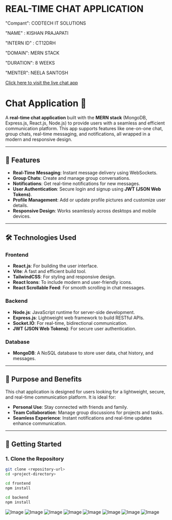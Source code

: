 # REAL-TIME CHAT APPLICATION

"Compant": CODTECH IT SOLUTIONS

"NAME" : KISHAN PRAJAPATI

"INTERN ID" : CT12DRH

"DOMAIN": MERN STACK

"DURATION": 8 WEEKS

"MENTER": NEELA SANTOSH

[Click here to visit the live chat app](https://real-time-chat-application-4s2c.onrender.com/)



# Chat Application 💬

A **real-time chat application** built with the **MERN stack** (MongoDB, Express.js, React.js, Node.js) to provide users with a seamless and efficient communication platform. This app supports features like one-on-one chat, group chats, real-time messaging, and notifications, all wrapped in a modern and responsive design.

---

## 🌟 Features
- **Real-Time Messaging**: Instant message delivery using WebSockets.
- **Group Chats**: Create and manage group conversations.
- **Notifications**: Get real-time notifications for new messages.
- **User Authentication**: Secure login and signup using **JWT (JSON Web Tokens)**.
- **Profile Management**: Add or update profile pictures and customize user details.
- **Responsive Design**: Works seamlessly across desktops and mobile devices.

---

## 🛠️ Technologies Used

### Frontend
- **React.js**: For building the user interface.
- **Vite**: A fast and efficient build tool.
- **TailwindCSS**: For styling and responsive design.
- **React Icons**: To include modern and user-friendly icons.
- **React Scrollable Feed**: For smooth scrolling in chat messages.

### Backend
- **Node.js**: JavaScript runtime for server-side development.
- **Express.js**: Lightweight web framework to build RESTful APIs.
- **Socket.IO**: For real-time, bidirectional communication.
- **JWT (JSON Web Tokens)**: For secure user authentication.

### Database
- **MongoDB**: A NoSQL database to store user data, chat history, and messages.

---

## 🎯 Purpose and Benefits

This chat application is designed for users looking for a lightweight, secure, and real-time communication platform. It is ideal for:
- **Personal Use**: Stay connected with friends and family.
- **Team Collaboration**: Manage group discussions for projects and tasks.
- **Seamless Experience**: Instant notifications and real-time updates enhance communication.

---

## 🚀 Getting Started

### 1. Clone the Repository
```bash
git clone <repository-url>
cd <project-directory>

cd frontend
npm install

cd backend
npm install

```


![Image](https://github.com/user-attachments/assets/fd308d24-5bd5-49cf-a2bd-c05d880192d3)
![Image](https://github.com/user-attachments/assets/92bd07d2-08d6-432d-b882-c4bd6b5015e4)
![Image](https://github.com/user-attachments/assets/b64ad4f1-97e8-45e9-8fba-0189e252c718)
![Image](https://github.com/user-attachments/assets/dab91713-7dd0-4809-b6bd-ee5300b9d415)
![Image](https://github.com/user-attachments/assets/3267a92a-a8bf-4a0c-8ec7-0c95de1387cc)
![Image](https://github.com/user-attachments/assets/3316a091-4513-4e9e-8201-6d59daf8fdfa)
![Image](https://github.com/user-attachments/assets/95511f66-afa7-4c12-bdd2-eaa4979a7511)
![Image](https://github.com/user-attachments/assets/681065c9-3796-4dc4-b873-f125537cbdbd)

